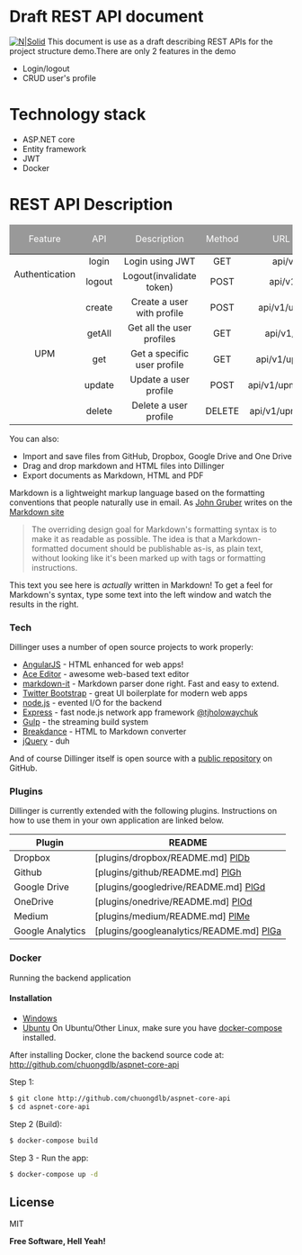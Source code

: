 # Draft REST API document
[![N|Solid](https://cldup.com/dTxpPi9lDf.thumb.png)](https://nodesource.com/products/nsolid)
This document is use as a draft describing REST APIs for the project structure demo.There are only 2 features in the demo
  - Login/logout
  - CRUD user's profile
# Technology stack

  - ASP.NET core
  - Entity framework
  - JWT
  - Docker
# REST API Description 
<table style="text-align: center;">
<thead style="color: white; background-color: #999999; text-align: center;">
<tr>
<td rowspan="2">Feature</td>
<td rowspan="2">API</td>
<td rowspan="2">Description</td>
<td rowspan="2">Method</td>
<td rowspan="2">URL pattern</td>
<td colspan="2">Return codes</td>
</tr>
<tr>
<td>Success</td>
<td>Failure</td>
</tr>
</thead>
<tbody>
<tr>
<td rowspan="2">Authentication</td>
<td>login</td>
<td>Login using JWT</td>
<td>GET</td>
<td>api/v1/login</td>
<td>200</td>
<td>401</td>
</tr>
<tr>
<td>logout</td>
<td>Logout(invalidate token)</td>
<td>POST</td>
<td>api/v1/logout</td>
<td>200</td>
<td>500</td>
</tr>
<tr>
<td rowspan="5">UPM<br /><br /></td>
<td>create</td>
<td>Create a user with profile</td>
<td>POST</td>
<td>api/v1/upm/create</td>
<td>200</td>
<td>401,500</td>
</tr>
<tr>
<td>getAll</td>
<td>Get all the user profiles</td>
<td>GET</td>
<td>api/v1/upm/get</td>
<td>200</td>
<td>401,500</td>
</tr>
<tr>
<td>get</td>
<td>Get a specific user profile</td>
<td>GET</td>
<td>api/v1/upm/get/{id}</td>
<td>200</td>
<td>401,500</td>
</tr>
<tr>
<td>update</td>
<td>Update a user profile</td>
<td>POST</td>
<td>api/v1/upm/update/{id}</td>
<td>200</td>
<td>401,500</td>
</tr>
<tr>
<td>delete</td>
<td>Delete a user profile</td>
<td>DELETE</td>
<td>api/v1/upm/delete/{id}</td>
<td>200</td>
<td>401,500</td>
</tr>
</tbody>
</table>




You can also:
  - Import and save files from GitHub, Dropbox, Google Drive and One Drive
  - Drag and drop markdown and HTML files into Dillinger
  - Export documents as Markdown, HTML and PDF

Markdown is a lightweight markup language based on the formatting conventions that people naturally use in email.  As [John Gruber] writes on the [Markdown site][df1]

> The overriding design goal for Markdown's
> formatting syntax is to make it as readable
> as possible. The idea is that a
> Markdown-formatted document should be
> publishable as-is, as plain text, without
> looking like it's been marked up with tags
> or formatting instructions.

This text you see here is *actually* written in Markdown! To get a feel for Markdown's syntax, type some text into the left window and watch the results in the right.

### Tech

Dillinger uses a number of open source projects to work properly:

* [AngularJS] - HTML enhanced for web apps!
* [Ace Editor] - awesome web-based text editor
* [markdown-it] - Markdown parser done right. Fast and easy to extend.
* [Twitter Bootstrap] - great UI boilerplate for modern web apps
* [node.js] - evented I/O for the backend
* [Express] - fast node.js network app framework [@tjholowaychuk]
* [Gulp] - the streaming build system
* [Breakdance](http://breakdance.io) - HTML to Markdown converter
* [jQuery] - duh

And of course Dillinger itself is open source with a [public repository][dill]
 on GitHub.

### Plugins

Dillinger is currently extended with the following plugins. Instructions on how to use them in your own application are linked below.

| Plugin | README |
| ------ | ------ |
| Dropbox | [plugins/dropbox/README.md] [PlDb] |
| Github | [plugins/github/README.md] [PlGh] |
| Google Drive | [plugins/googledrive/README.md] [PlGd] |
| OneDrive | [plugins/onedrive/README.md] [PlOd] |
| Medium | [plugins/medium/README.md] [PlMe] |
| Google Analytics | [plugins/googleanalytics/README.md] [PlGa] |


### Docker

Running the backend application

#### Installation 
* [Windows](https://docs.docker.com/docker-for-windows/)
* [Ubuntu](https://docs.docker.com/engine/installation/linux/ubuntu/)
	On Ubuntu/Other Linux, make sure you have [docker-compose](https://docs.docker.com/compose/install/) installed.
	
After installing Docker, clone the backend source code at:
http://github.com/chuongdlb/aspnet-core-api

Step 1:
```sh
$ git clone http://github.com/chuongdlb/aspnet-core-api 
$ cd aspnet-core-api
```

Step  2 (Build):
```sh
$ docker-compose build
```

Step 3 - Run the app:
```sh
$ docker-compose up -d
```

License
----

MIT


**Free Software, Hell Yeah!**

[//]: # (These are reference links used in the body of this note and get stripped out when the markdown processor does its job. There is no need to format nicely because it shouldn't be seen. Thanks SO - http://stackoverflow.com/questions/4823468/store-comments-in-markdown-syntax)


   [dill]: <https://github.com/joemccann/dillinger>
   [git-repo-url]: <https://github.com/joemccann/dillinger.git>
   [john gruber]: <http://daringfireball.net>
   [df1]: <http://daringfireball.net/projects/markdown/>
   [markdown-it]: <https://github.com/markdown-it/markdown-it>
   [Ace Editor]: <http://ace.ajax.org>
   [node.js]: <http://nodejs.org>
   [Twitter Bootstrap]: <http://twitter.github.com/bootstrap/>
   [jQuery]: <http://jquery.com>
   [@tjholowaychuk]: <http://twitter.com/tjholowaychuk>
   [express]: <http://expressjs.com>
   [AngularJS]: <http://angularjs.org>
   [Gulp]: <http://gulpjs.com>

   [PlDb]: <https://github.com/joemccann/dillinger/tree/master/plugins/dropbox/README.md>
   [PlGh]: <https://github.com/joemccann/dillinger/tree/master/plugins/github/README.md>
   [PlGd]: <https://github.com/joemccann/dillinger/tree/master/plugins/googledrive/README.md>
   [PlOd]: <https://github.com/joemccann/dillinger/tree/master/plugins/onedrive/README.md>
   [PlMe]: <https://github.com/joemccann/dillinger/tree/master/plugins/medium/README.md>
   [PlGa]: <https://github.com/RahulHP/dillinger/blob/master/plugins/googleanalytics/README.md>
